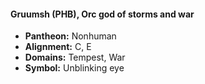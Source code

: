 #### Gruumsh (PHB), Orc god of storms and war
- **Pantheon:** Nonhuman
- **Alignment:** C, E
- **Domains:** Tempest, War
- **Symbol:** Unblinking eye